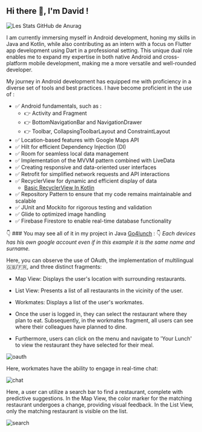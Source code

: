 ## Hi there 👋, I'm David !

![Les Stats GitHub de Anurag](https://github-readme-stats.vercel.app/api?username=davidvgn&show_icons=true&theme=radical)

I am currently immersing myself in Android development, honing my skills in Java and Kotlin, while also contributing as an intern with a focus on Flutter app development using Dart in a professional setting. This unique dual role enables me to expand my expertise in both native Android and cross-platform mobile development, making me a more versatile and well-rounded developer.

My journey in Android development has equipped me with proficiency in a diverse set of tools and best practices. I have become proficient in the use of  :

- ✅ Android fundamentals, such as  :
  - 👉 Activity and Fragment
  - 👉 BottomNavigationBar and NavigationDrawer
  - 👉 Toolbar, CollapsingToolbarLayout and ConstraintLayout
- ✅ Location-based features with Google Maps API
- ✅ Hilt for efficient Dependency Injection (DI)
- ✅ Room for seamless local data management
- ✅ Implementation of the MVVM pattern combined with LiveData
- ✅ Creating responsive and data-oriented user interfaces
- ✅ Retrofit for simplified network requests and API interactions
- ✅ RecyclerView for dynamic and efficient display of data
  - [Basic RecyclerView In Kotlin](https://github.com/Davidvgn/recyclerView_Kotlin)
- ✅ Repository Pattern to ensure that my code remains maintainable and scalable
- ✅ JUnit and Mockito for rigorous testing and validation 
- ✅ Glide to optimized image handling
- ✅ Firebase Firestore to enable real-time database functionality

👇 ### You may see all of it in my project in Java [Go4lunch](https://github.com/Davidvgn/go4lunch) : 👇
*Each devices has his own google account even if in this example it is the same name and surname.*

Here, you can observe the use of OAuth, the implementation of multilingual 🇬🇧/🇫🇷, and three distinct fragments:
  - Map View: Displays the user's location with surrounding restaurants.
  - List View: Presents a list of all restaurants in the vicinity of the user.
  - Workmates: Displays a list of the user's workmates.

- Once the user is logged in, they can select the restaurant where they plan to eat. Subsequently, in the workmates fragment, all users can see where their colleagues have planned to dine.
- Furthermore, users can click on the menu and navigate to 'Your Lunch' to view the restaurant they have selected for their meal.

![oauth](https://github.com/Davidvgn/Davidvgn/blob/main/oauth_%26_selected_restaurant.gif)

Here, workmates have the ability to engage in real-time chat:

![chat](https://github.com/Davidvgn/Davidvgn/blob/main/chat.gif)


Here, a user can utilize a search bar to find a restaurant, complete with predictive suggestions. In the Map View, the color marker for the matching restaurant undergoes a change, providing visual feedback. In the List View, only the matching restaurant is visible on the list.

![search](https://github.com/Davidvgn/Davidvgn/blob/main/recherche%20(1).gif)

<!--
**Davidvgn/Davidvgn** is a ✨ _special_ ✨ repository because its `README.md` (this file) appears on your GitHub profile.

Here are some ideas to get you started:

- 🔭 I’m currently working on ...
- 🌱 I’m currently learning ...
- 👯 I’m looking to collaborate on ...
- 🤔 I’m looking for help with ...
- 💬 Ask me about ...
- 📫 How to reach me: ...
- 😄 Pronouns: ...
- ⚡ Fun fact: ...
-->
